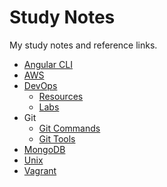 # Study Notes

My study notes and reference links.

 * [Angular CLI](https://github.com/tiagodeluna/study-notes/tree/master/Angular%20CLI)
 * [AWS](https://github.com/tiagodeluna/study-notes/blob/master/AWS)
 * [DevOps](https://github.com/tiagodeluna/study-notes/blob/master/DevOps/devops-edx-course)
    + [Resources](https://github.com/tiagodeluna/study-notes/blob/master/DevOps/devops-edx-course-resources)
    + [Labs](https://github.com/tiagodeluna/study-notes/blob/master/DevOps/devops-linux-foundation-course-labs)
 * Git
    + [Git Commands](https://github.com/tiagodeluna/study-notes/blob/master/Git/git-commands)
    + [Git Tools](https://github.com/tiagodeluna/study-notes/blob/master/Git/git-tools)
 * [MongoDB](https://github.com/tiagodeluna/study-notes/blob/master/MongoDB)
 * [Unix](https://github.com/tiagodeluna/study-notes/blob/master/Unix)
 * [Vagrant](https://github.com/tiagodeluna/study-notes/blob/master/Vagrant)
